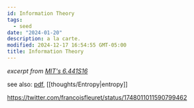 ```yaml
---
id: Information Theory
tags:
  - seed
date: "2024-01-20"
description: a la carte.
modified: 2024-12-17 16:54:55 GMT-05:00
title: Information Theory
---
```


_excerpt from [MIT's 6.441S16](https://ocw.mit.edu/courses/6-441-information-theory-spring-2016/resources/mit6_441s16_course_notes/)_

see also: [pdf](https://fleuret.org/public/EN_essays/fleuret-inf-theory-2024.pdf), [[thoughts/Entropy|entropy]]

https://twitter.com/francoisfleuret/status/1748011011590799462
